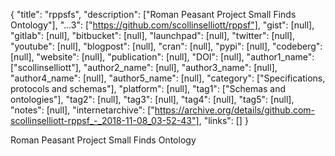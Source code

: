 {
  "title": "rppsfs",
  "description": ["Roman Peasant Project Small Finds Ontology"],
  "...3": ["https://github.com/scollinselliott/rppsf"],
  "gist": [null],
  "gitlab": [null],
  "bitbucket": [null],
  "launchpad": [null],
  "twitter": [null],
  "youtube": [null],
  "blogpost": [null],
  "cran": [null],
  "pypi": [null],
  "codeberg": [null],
  "website": [null],
  "publication": [null],
  "DOI": [null],
  "author1_name": ["scollinselliott"],
  "author2_name": [null],
  "author3_name": [null],
  "author4_name": [null],
  "author5_name": [null],
  "category": ["Specifications, protocols and schemas"],
  "platform": [null],
  "tag1": ["Schemas and ontologies"],
  "tag2": [null],
  "tag3": [null],
  "tag4": [null],
  "tag5": [null],
  "notes": [null],
  "internetarchive": ["https://archive.org/details/github.com-scollinselliott-rppsf_-_2018-11-08_03-52-43"],
  "links": []
}

<!-- Generated by csv2md.R – do not edit by hand -->

Roman Peasant Project Small Finds Ontology
